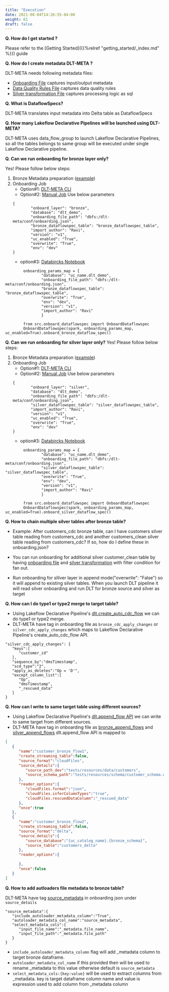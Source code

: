 ```yaml
---
title: "Execution"
date: 2021-08-04T14:26:55-04:00
weight: 61
draft: false
---
```


**Q. How do I get started ?**

Please refer to the [Getting Started]({{%relref "getting_started/_index.md" %}}) guide

**Q. How do I create metadata DLT-META ?**

DLT-META needs following metadata files:
- [Onboarding File](https://github.com/databrickslabs/dlt-meta/blob/main/examples/onboarding.template) captures input/output metadata 
- [Data Quality Rules File](https://github.com/databrickslabs/dlt-meta/tree/main/examples/dqe) captures data quality rules
- [Silver transformation File](https://github.com/databrickslabs/dlt-meta/blob/main/examples/silver_transformations.json) captures  processing logic as sql 

**Q. What is DataflowSpecs?**

DLT-META translates input metadata into Delta table as DataflowSpecs


**Q. How many Lakeflow Declarative Pipelines will be launched using DLT-META?**

DLT-META uses data_flow_group to launch Lakeflow Declarative Pipelines, so all the tables belongs to same group will be executed under single Lakeflow Declarative pipeline. 

**Q. Can we run onboarding for bronze layer only?**

Yes! Please follow below steps:
1. Bronze Metadata preparation ([example](https://github.com/databrickslabs/dlt-meta/blob/main/examples/bronze_onboarding.template))
2. Onboarding Job
    - Option#1: [DLT-META CLI](https://databrickslabs.github.io/dlt-meta/getting_started/dltmeta_cli/#onboardjob)
    - Option#2: [Manual Job](https://databrickslabs.github.io/dlt-meta/getting_started/dltmeta_manual/#onboardjob)
    Use below parameters
    ```
    {                   
            "onboard_layer": "bronze",
            "database": "dlt_demo",
            "onboarding_file_path": "dbfs:/dlt-meta/conf/onboarding.json",
            "bronze_dataflowspec_table": "bronze_dataflowspec_table",
            "import_author": "Ravi",
            "version": "v1",
            "uc_enabled": "True",
            "overwrite": "True",
            "env": "dev"
    } 
    ```
    - option#3: [Databircks Notebook](https://databrickslabs.github.io/dlt-meta/getting_started/dltmeta_manual/#option2-databricks-notebook)
```
        onboarding_params_map = {
                "database": "uc_name.dlt_demo",
                "onboarding_file_path": "dbfs:/dlt-meta/conf/onboarding.json",
                "bronze_dataflowspec_table": "bronze_dataflowspec_table", 
                "overwrite": "True",
                "env": "dev",
                "version": "v1",
                "import_author": "Ravi"
                }

        from src.onboard_dataflowspec import OnboardDataflowspec
        OnboardDataflowspec(spark, onboarding_params_map, uc_enabled=True).onboard_bronze_dataflow_spec()
```
**Q. Can we run onboarding for silver layer only?**
Yes! Please follow below steps:
1. Bronze Metadata preparation ([example](https://github.com/databrickslabs/dlt-meta/blob/main/examples/onboarding_silverfanout.template))
2. Onboarding Job
    - Option#1: [DLT-META CLI](https://databrickslabs.github.io/dlt-meta/getting_started/dltmeta_cli/#onboardjob)
    - Option#2: [Manual Job](https://databrickslabs.github.io/dlt-meta/getting_started/dltmeta_manual/#onboardjob)
    Use below parameters
    ```
    {                   
            "onboard_layer": "silver",
            "database": "dlt_demo",
            "onboarding_file_path": "dbfs:/dlt-meta/conf/onboarding.json",
            "silver_dataflowspec_table": "silver_dataflowspec_table",
            "import_author": "Ravi",
            "version": "v1",
            "uc_enabled": "True",
            "overwrite": "True",
            "env": "dev"
    } 
    ```
    - option#3: [Databircks Notebook](https://databrickslabs.github.io/dlt-meta/getting_started/dltmeta_manual/#option2-databricks-notebook)
```
        onboarding_params_map = {
                "database": "uc_name.dlt_demo",
                "onboarding_file_path": "dbfs:/dlt-meta/conf/onboarding.json",
                "silver_dataflowspec_table": "silver_dataflowspec_table", 
                "overwrite": "True",
                "env": "dev",
                "version": "v1",
                "import_author": "Ravi"
                }

        from src.onboard_dataflowspec import OnboardDataflowspec
        OnboardDataflowspec(spark, onboarding_params_map, uc_enabled=True).onboard_silver_dataflow_spec()
```

**Q. How to chain multiple silver tables after bronze table?**
- Example: After customers_cdc bronze table, can I have customers silver table reading from customers_cdc and another customers_clean silver table reading from customers_cdc? If so, how do I define these in onboarding.json?

- You can run onboarding for additional silver customer_clean table by having [onboarding file](https://github.com/databrickslabs/dlt-meta/blob/main/examples/onboarding_silverfanout.template) and [silver transformation](https://github.com/databrickslabs/dlt-meta/blob/main/examples/silver_transformations_fanout.template) with filter condition for fan out.

- Run onboarding for slilver layer in append mode("overwrite": "False") so it will append to existing silver tables.
When you launch DLT pipeline it will read silver onboarding and run DLT for bronze source and silver as target

**Q. How can I do type1 or type2 merge to target table?**

- Using Lakeflow Declarative Pipeline's [dlt.create_auto_cdc_flow](https://docs.databricks.com/aws/en/dlt-ref/dlt-python-ref-apply-changes) we can do type1 or type2 merge.
- DLT-META have tag in onboarding file as `bronze_cdc_apply_changes` or `silver_cdc_apply_changes` which maps to Lakeflow Declarative Pipeline's create_auto_cdc_flow API.
```
"silver_cdc_apply_changes": {
   "keys":[
      "customer_id"
   ],
   "sequence_by":"dmsTimestamp",
   "scd_type":"2",
   "apply_as_deletes":"Op = 'D'",
   "except_column_list":[
      "Op",
      "dmsTimestamp",
      "_rescued_data"
   ]
}
```

**Q. How can I write to same target table using different sources?**

- Using Lakeflow Declarative Pipeline's [dlt.append_flow API](https://docs.databricks.com/aws/en/dlt-ref/dlt-python-ref-append-flow) we can write to same target from different sources. 
- DLT-META have tag in onboarding file as [bronze_append_flows](https://github.com/databrickslabs/dlt-meta/blob/main/integration_tests/conf/cloudfiles-onboarding.template#L41) and [silver_append_flows](https://github.com/databrickslabs/dlt-meta/blob/main/integration_tests/conf/cloudfiles-onboarding.template#L67) 
dlt.append_flow API is mapped to 
```json 
[
   {
      "name":"customer_bronze_flow1",
      "create_streaming_table":false,
      "source_format":"cloudFiles",
      "source_details":{
         "source_path_dev":"tests/resources/data/customers",
         "source_schema_path":"tests/resources/schema/customer_schema.ddl"
      },
      "reader_options":{
         "cloudFiles.format":"json",
         "cloudFiles.inferColumnTypes":"true",
         "cloudFiles.rescuedDataColumn":"_rescued_data"
      },
      "once":true
   },
   {
      "name":"customer_bronze_flow2",
      "create_streaming_table":false,
      "source_format":"delta",
      "source_details":{
         "source_database":"{uc_catalog_name}.{bronze_schema}",
         "source_table":"customers_delta"
      },
      "reader_options":{
         
      },
      "once":false
   }
]
```

**Q. How to add autloaders file metadata to bronze table?**

DLT-META have tag [source_metadata](https://github.com/databrickslabs/dlt-meta/blob/ebd53114e5e8a79bf12f946e8dd425ac3f329289/integration_tests/conf/cloudfiles-onboarding.template#L11) in onboarding json under `source_details`
```
"source_metadata":{
   "include_autoloader_metadata_column":"True",
   "autoloader_metadata_col_name":"source_metadata",
   "select_metadata_cols":{
      "input_file_name":"_metadata.file_name",
      "input_file_path":"_metadata.file_path"
   }
}
```
- `include_autoloader_metadata_column` flag will add _metadata column to target bronze dataframe.
- `autoloader_metadata_col_name` if this provided then will be used to rename _metadata to this value otherwise default is `source_metadata`
- `select_metadata_cols:{key:value}` will be used to extract columns from _metadata. key is target dataframe column name and value is expression used to add column from _metadata column

